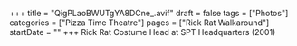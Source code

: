 +++
title = "QigPLaoBWUTgYA8DCne_.avif"
draft = false
tags = ["Photos"]
categories = ["Pizza Time Theatre"]
pages = ["Rick Rat Walkaround"]
startDate = ""
+++
Rick Rat Costume Head at SPT Headquarters (2001)
